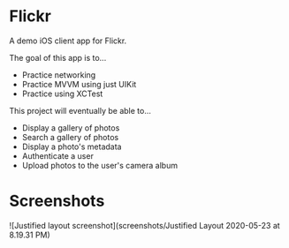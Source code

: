 # Flickr
A demo iOS client app for Flickr.

The goal of this app is to...

- Practice networking
- Practice MVVM using just UIKit
- Practice using XCTest

This project will eventually be able to...

- Display a gallery of photos
- Search a gallery of photos
- Display a photo's metadata
- Authenticate a user
- Upload photos to the user's camera album

# Screenshots

![Justified layout screenshot](screenshots/Justified Layout 2020-05-23 at 8.19.31 PM)
